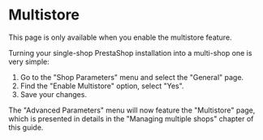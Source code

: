 # Multistore

This page is only available when you enable the multistore feature.

Turning your single-shop PrestaShop installation into a multi-shop one is very simple:

1. Go to the "Shop Parameters" menu and select the "General" page.
2. Find the "Enable Multistore" option, select "Yes".
3. Save your changes.

The "Advanced Parameters" menu will now feature the "Multistore" page, which is presented in details in the "Managing multiple shops" chapter of this guide.

